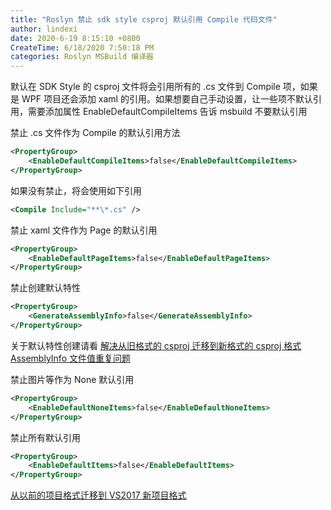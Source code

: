 ```yaml
---
title: "Roslyn 禁止 sdk style csproj 默认引用 Compile 代码文件"
author: lindexi
date: 2020-6-19 8:15:10 +0800
CreateTime: 6/18/2020 7:50:18 PM
categories: Roslyn MSBuild 编译器
---
```


默认在 SDK Style 的 csproj 文件将会引用所有的 .cs 文件到 Compile 项，如果是 WPF 项目还会添加 xaml 的引用。如果想要自己手动设置，让一些项不默认引用，需要添加属性 EnableDefaultCompileItems 告诉 msbuild 不要默认引用

<!--more-->


<!-- CreateTime:6/18/2020 7:50:18 PM -->

<!-- 发布 -->

<!-- 标签：Roslyn,MSBuild,编译器 -->

禁止 .cs 文件作为 Compile 的默认引用方法

```xml
<PropertyGroup>
    <EnableDefaultCompileItems>false</EnableDefaultCompileItems>
</PropertyGroup>
```

如果没有禁止，将会使用如下引用

```xml
<Compile Include="**\*.cs" />
```

禁止 xaml 文件作为 Page 的默认引用


```xml
<PropertyGroup>
    <EnableDefaultPageItems>false</EnableDefaultPageItems>
</PropertyGroup>
```

禁止创建默认特性

```xml
<PropertyGroup>
    <GenerateAssemblyInfo>false</GenerateAssemblyInfo>
</PropertyGroup>
```

关于默认特性创建请看 [解决从旧格式的 csproj 迁移到新格式的 csproj 格式 AssemblyInfo 文件值重复问题](https://blog.lindexi.com/post/%E8%A7%A3%E5%86%B3%E4%BB%8E%E6%97%A7%E6%A0%BC%E5%BC%8F%E7%9A%84-csproj-%E8%BF%81%E7%A7%BB%E5%88%B0%E6%96%B0%E6%A0%BC%E5%BC%8F%E7%9A%84-csproj-%E6%A0%BC%E5%BC%8F-AssemblyInfo-%E6%96%87%E4%BB%B6%E5%80%BC%E9%87%8D%E5%A4%8D%E9%97%AE%E9%A2%98.html )

禁止图片等作为 None 默认引用

```xml
<PropertyGroup>
    <EnableDefaultNoneItems>false</EnableDefaultNoneItems>
</PropertyGroup>
```

禁止所有默认引用

```xml
<PropertyGroup>
    <EnableDefaultItems>false</EnableDefaultItems>
</PropertyGroup>
```

[从以前的项目格式迁移到 VS2017 新项目格式](https://blog.lindexi.com/post/%E4%BB%8E%E4%BB%A5%E5%89%8D%E7%9A%84%E9%A1%B9%E7%9B%AE%E6%A0%BC%E5%BC%8F%E8%BF%81%E7%A7%BB%E5%88%B0-VS2017-%E6%96%B0%E9%A1%B9%E7%9B%AE%E6%A0%BC%E5%BC%8F.html)

